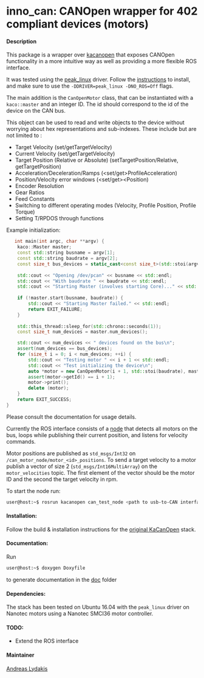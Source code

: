 # inno_can: CANOpen wrapper for 402 compliant devices (motors)

#### Description

This package is a wrapper over [kacanopen](https://kitmedical.github.io/kacanopen/) that exposes CANOpen functionality in a more
intuitive way as well as providing a more flexible ROS interface.

It was tested using the [peak_linux](./inno_can/peak-linux-driver-8.6.0.tar.gz) driver. Follow the [instructions](./inno_can/PCAN-Driver-Linux_UserMan_eng.pdf) to install,
and make sure to use the ```-DDRIVER=peak_linux -DNO_ROS=Off``` flags.

The main addition is the ```CanOpenMotor``` class, that can be instantiated with a ```kaco::master```
and an integer ID. The id should correspond to the id of the device on the CAN bus.

This object can be used to read and write objects to the device without worrying about hex representations and
sub-indexes. These include but are not limited to :

- Target Velocity (set/getTargetVelocity)
- Current Velocity (set/getTargetVelocity)
- Target Position (Relative or Absolute) (setTargetPosition/Relative, getTargetPosition)
- Acceleration/Deceleration/Ramps (<set/get>ProfileAcceleration)
- Position/Velocity error windows (<set/get><Position)
- Encoder Resolution
- Gear Ratios
- Feed Constants
- Switching to different operating modes (Velocity, Profile Position, Profile Torque)
- Setting T/RPDOS through functions

Example initialization:

```cpp
   int main(int argc, char **argv) {
    kaco::Master master;
    const std::string busname = argv[1];
    const std::string baudrate = argv[2];
    const size_t bus_devices = static_cast<const size_t>(std::stoi(argv[3]));
    
    std::cout << "Opening /dev/pcan" << busname << std::endl;
    std::cout << "With baudrate " << baudrate << std::endl;
    std::cout << "Starting Master (involves starting Core)..." << std::endl;
    
    if (!master.start(busname, baudrate)) {
        std::cout << "Starting Master failed." << std::endl;
        return EXIT_FAILURE;
    }
    
    std::this_thread::sleep_for(std::chrono::seconds(1));
    const size_t num_devices = master.num_devices();

    std::cout << num_devices << " devices found on the bus\n";
    assert(num_devices == bus_devices);
    for (size_t i = 0; i < num_devices; ++i) {
        std::cout << "Testing motor " << i + 1 << std::endl;
        std::cout << "Test initializing the device\n";
        auto *motor = new CanOpenMotor(i + 1, std::stoi(baudrate), master);
        assert(motor->getId() == i + 1);
        motor->print();
        delete (motor);
    }
    return EXIT_SUCCESS;
}
```
Please consult the documentation for usage details.

Currently the ROS interface consists of a [node](./inno_can/src/can_ros_publisher.cpp) that detects all motors on the bus,
loops while publishing their current position, and listens for velocity commands.

Motor positions are published as ```std_msgs/Int32``` on ```/can_motor_node/motor_<id>_positions```. To send a target velocity
to a motor publish a vector of size 2 (```std_msgs/Int16MultiArray```) on the ```motor_velocities``` topic. The first element
of the vector should be the motor ID and the second the target velocity in rpm.

To start the node run:
```bash
user@host:~$ rosrun kacanopen can_test_node <path to usb-to-CAN interface> <can bus baudrate> <number of connected devices>
``` 
#### Installation:

Follow the build & installation instructions for the [original KaCanOpen](./README_original.md) stack.

#### Documentation:

Run
```bash
user@host:~$ doxygen Doxyfile
```
to generate documentation in the [doc](./doc) folder

#### Dependencies:
The stack has been tested on Ubuntu 16.04 with the ```peak_linux``` driver on Nanotec motors using 
a Nanotec SMCI36 motor controller.

#### TODO:
- Extend the ROS interface

#### Maintainer
[Andreas Lydakis](andlydakis@gmail.com)
